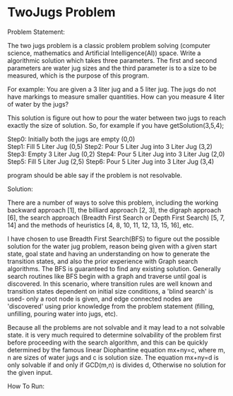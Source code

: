 # TwoJugs Problem

Problem Statement:

The two jugs problem is a classic problem problem solving (computer science, mathematics and Artificial Intelligence(AI)) space.
Write a algorithmic solution which takes three parameters. The first and second parameters are water jug sizes 
and the third parameter is to a size to be measured, which is the purpose of this program.

For example: You are given a 3 liter jug and a 5 liter jug. The jugs do not have markings
to measure smaller quantities. How can you measure 4 liter of water by the
jugs?

This solution is figure out how to pour the water between two jugs to reach exactly the size of solution.
So, for example if you have
	getSolution(3,5,4);

Step0:  Initially both the jugs are empty (0,0)							
Step1:	Fill 5 Liter Jug (0,5)
Step2:	Pour 5 Liter Jug into 3 Liter Jug (3,2)
Step3:	Empty 3 Liter Jug (0,2)
Step4:  Pour 5 Liter Jug into 3 Liter Jug (2,0)
Step5:  Fill 5 Liter Jug (2,5)
Step6:  Pour 5 Liter Jug into 3 Liter Jug (3,4)

program should be able say if the problem is not resolvable.

Solution:

There are a number of ways to solve this problem, including the working
backward approach [1], the billiard approach [2, 3], the digraph approach [6],
the search approach (Breadth First Search or Depth First Search) [5, 7, 14]
and the methods of heuristics [4, 8, 10, 11, 12, 13, 15, 16], etc.

I have chosen to use Breadth First Search(BFS) to figure out the possible solution for the water jug problem, 
reason being given with a given start state, goal state and having an understanding on how to generate 
the transition states, and also the prior experience with Graph search algorithms.
The BFS is guaranteed to find any existing solution. Generally search routines like 
BFS begin with a graph and traverse until goal is discovered. In this scenario, 
where transition rules are well known and transition states dependent on initial size conditions, 
a 'blind search' is used- only a root node is given, and edge connected nodes are 'discovered' 
using prior knowledge from the problem statement (filling, unfilling, pouring water into jugs, etc).

Because all the problems are not solvable and it may lead to a not solvable state. it is very much required to determine
solvability of the problem first before proceeding with the search algorithm, and this can be quickly determined by the famous
linear Diophantine equation mx+ny=c, where m, n are sizes of water jugs and c is solution size. 
The equation mx+ny=d is only solvable if and only if GCD(m,n) is divides d, Otherwise no solution for the given input.

How To Run:










